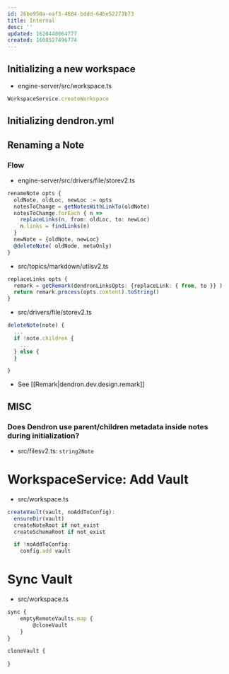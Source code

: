 ```yaml
---
id: 26be950a-eaf3-4684-bddd-64be52273b73
title: Internal
desc: ''
updated: 1620440064777
created: 1608527496774
---
```


## Initializing a new workspace
- engine-server/src/workspace.ts

```ts
WorkspaceService.createWorkspace
```

## Initializing dendron.yml

## Renaming a Note

### Flow

- engine-server/src/drivers/file/storev2.ts

```ts
renameNote opts {
  oldNote, oldLoc, newLoc := opts
  notesToChange = getNotesWithLinkTo(oldNote)
  notesToChange.forEach { n =>
    replaceLinks(n, from: oldLoc, to: newLoc)
    n.links = findLinks(n)
  }
  newNote = {oldNote, newLoc}
  @deleteNote( oldNode, metaOnly)
}
```

- src/topics/markdown/utilsv2.ts

```ts
replaceLinks opts {
  remark = getRemark(dendronLinksOpts: {replaceLink: { from, to }} )
  return remark.process(opts.content).toString()
}
```

- src/drivers/file/storev2.ts

```ts
deleteNote(note) {
  ...
  if !note.children {
    ...
  } else {
  }

}

```

- See [[Remark|dendron.dev.design.remark]]

## MISC

### Does Dendron use parent/children metadata inside notes during initialization?

- src/filesv2.ts: `string2Note`

# WorkspaceService: Add Vault

- src/workspace.ts

```ts
createVault(vault, noAddToConfig):
  ensureDir(vault)
  createNoteRoot if not_exist
  createSchemaRoot if not_exist

  if !noAddToConfig:
    config.add vault
```

# Sync Vault

- src/workspace.ts
```ts
sync {
    emptyRemoteVaults.map {
        @cloneVault
    }
}

cloneVault {
    
}

```
